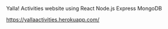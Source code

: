 Yalla! Activities website using React Node.js Express MongoDB

https://yallaactivities.herokuapp.com/

